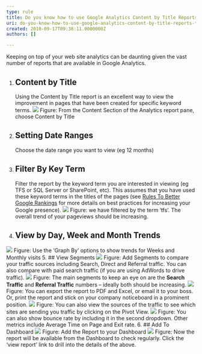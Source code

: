 ```yaml
---
type: rule
title: Do you know how to use Google Analytics Content by Title Reports to track Trends?
uri: do-you-know-how-to-use-google-analytics-content-by-title-reports-to-track-trends
created: 2010-09-17T09:38:11.0000000Z
authors: []

---
```


 Keeping on top of your web site analytics can be daunting given the vast number of reports that are available in Google Analytics.<br> 
1. ## Content by Title
    Using the Content by Title report is an excellent way to view the improvement in pages that have been created for specific keyword terms.
![](/PublishingImages/analytics-content-title-report.jpg) Figure: From the Content Section of the Analytics report pane, choose Content by Title
2. ## Setting Date Ranges
    Choose the date range you want to view (eg 12 months)
3. ## Filter By Key Term
    Filter the report by the keyword term you are interested in viewing (eg TFS or SQL Server or SharePoint, etc). This assumes that you have used these keyword terms in the titles of the pages (see [Rules To Better Google Rankings](http&#58;//www.ssw.com.au/ssw/Standards/Rules/RulestoBetterGoogleRankings.aspx) for more details on best practices for increasing your Google presence).
![](/PublishingImages/analytics-content-title-filter.jpg) Figure: we have filtered by the term ‘tfs’.     The overall trend of your pageviews should be increasing.
4. ## View by Day, Week and Month Trends
![](/PublishingImages/analytics-weekly-trend.jpg) Figure: Use the ‘Graph By’ options to show trends for Weeks and Monthly visits
5. ## View Segments
![](/PublishingImages/analytics-segments.jpg) Figure: Add Segments to compare your traffic sources including Search, Direct and Referral traffic. You can also compare with paid search traffic (if you are using AdWords to drive traffic). ![](/PublishingImages/analytics-content-search-traffic.jpg) Figure: The main segments to keep an eye on are the **Search Traffic** and **Referral Traffic** numbers – ideally both should be increasing. ![](/PublishingImages/analytics-export.jpg) Figure: You can export the report to PDF and Excel, or email it to your boss. Or, print the report and stick on your company noticeboard in a prominent position. 
![](/PublishingImages/analytics-content-sources.jpg) Figure: You can also view the sources of the traffic to see which sites are sending you traffic by clicking on the Pivot View. ![](/PublishingImages/analytics-content-sources-bounce-rate.jpg) Figure: You can also show bounce rate by including it in the second dropdown. Other metrics include Average Time on Page and Exit rate.
6. ## Add To Dashboard
![](/PublishingImages/analytics-add-dashboard.jpg) Figure: Add the Report to your Dashboard ![](/PublishingImages/analytics-dashboard.jpg) Figure: Now the report will be available from the Dashboard to check regularly. Click the ‘view report’ link to drill into the details of the above.


